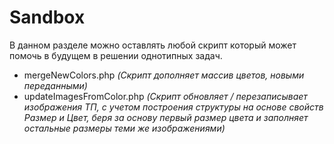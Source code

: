 # Sandbox
В данном разделе можно оставлять любой скрипт который может помочь в будущем в решении однотипных задач.
- mergeNewColors.php *(Скрипт дополняет массив цветов, новыми переданными)*
- updateImagesFromColor.php *(Скрипт обновляет / перезаписывает изображения ТП, с учетом построения структуры на основе свойств Размер и Цвет, беря за основу первый размер цвета и заполняет остальные размеры теми же изображениями)*